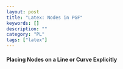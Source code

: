 ```yaml
---
layout: post
title: "Latex: Nodes in PGF"
keywords: []
description: ""
category: "PL"
tags: ["latex"]
---
```


#### Placing Nodes on a Line or Curve Explicitly


